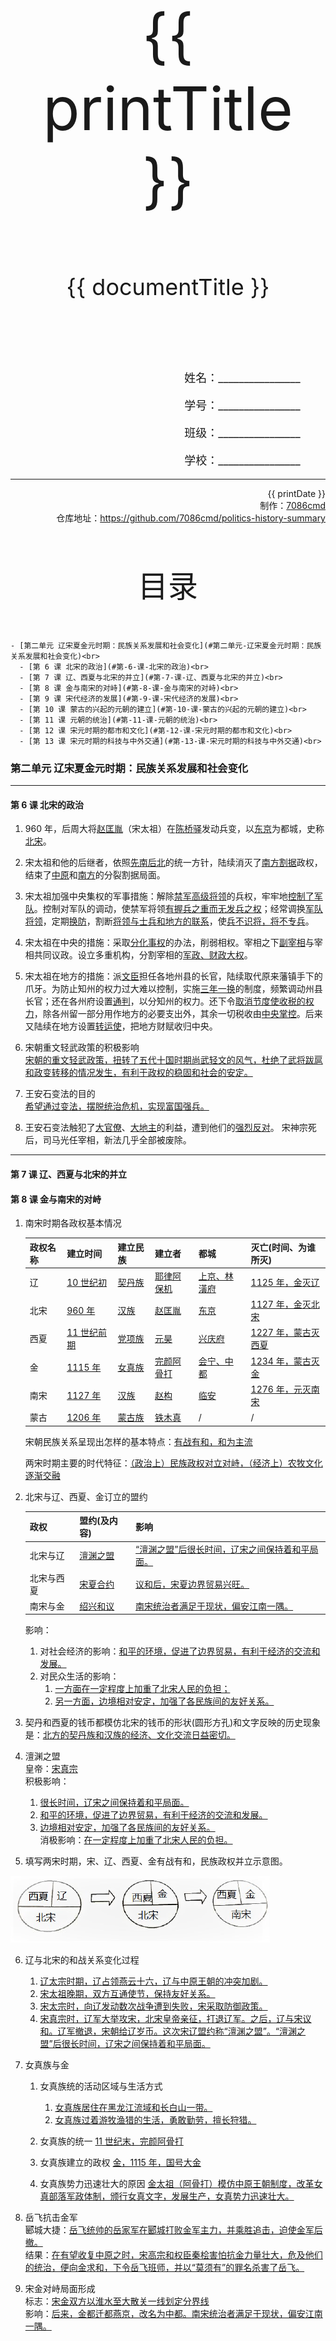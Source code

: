 
  <style>
  #title {
    padding-top: 40%;
    font-size: 96px;
  }

  #subtitle {
    font-size: 36px;
    padding-top: 18%;
  }

  #ending {
    padding-top: 60%;
    font-size: 48px;
    padding-bottom: 12%;
  }

  .center {
    text-align: center;
  }
  .right {
    text-align: right;
  }

  #inform {
    padding-right: 8%;
    font-size: 18px;
  }

  #allinform {
    padding-top: 18%;
  }

  .topic {
    padding-top: 12%;
    padding-bottom: 8%;
    font-size: 48px;
  }
</style>
<div class="center">
  <div id="title">{{ printTitle }}</div>
  <div id="subtitle" v-if="documentTitle !== printTitle">{{ documentTitle }}</div>
</div>
<div class="right" id="allinform">
  <p id="inform">姓名：________________</p>
  <p id="inform">学号：________________</p>
  <p id="inform">班级：________________</p>
  <p id="inform">学校：________________</p>

  <hr />
  <div>
    {{ printDate }}<br />
    制作：<a href="https://github.com/7086cmd/">7086cmd</a><br />
    仓库地址：<a href="https://github.com/7086cmd/politics-history-summary"
      >https://github.com/7086cmd/politics-history-summary</a
    >
  </div>
</div>


<div class="divider_top"></div>

<div class="divider_top"></div>

<div class="center">
  <div class="topic">目录</div>
</div>

    - [第二单元 辽宋夏金元时期：民族关系发展和社会变化](#第二单元-辽宋夏金元时期：民族关系发展和社会变化)<br>
      - [第 6 课 北宋的政治](#第-6-课-北宋的政治)<br>
      - [第 7 课 辽、西夏与北宋的并立](#第-7-课-辽、西夏与北宋的并立)<br>
      - [第 8 课 金与南宋的对峙](#第-8-课-金与南宋的对峙)<br>
      - [第 9 课 宋代经济的发展](#第-9-课-宋代经济的发展)<br>
      - [第 10 课 蒙古的兴起的元朝的建立](#第-10-课-蒙古的兴起的元朝的建立)<br>
      - [第 11 课 元朝的统治](#第-11-课-元朝的统治)<br>
      - [第 12 课 宋元时期的都市和文化](#第-12-课-宋元时期的都市和文化)<br>
      - [第 13 课 宋元时期的科技与中外交通](#第-13-课-宋元时期的科技与中外交通)<br>

<div class="divider_top"></div>


### 第二单元 辽宋夏金元时期：民族关系发展和社会变化

---

#### 第 6 课 北宋的政治

1. 960 年，后周大将<u>赵匡胤</u>（宋太祖）在<u>陈桥驿</u>发动兵变，以<u>东京</u>为都城，史称<u>北宋</u>。

2. 宋太祖和他的后继者，依照<u>先南后北</u>的统一方针，陆续消灭了<u>南方割据</u>政权，结束了<u>中原</u>和<u>南方</u>的分裂割据局面。

3. 宋太祖加强中央集权的军事措施：解除<u>禁军高级将领</u>的兵权，牢牢地<u>控制了军队</u>。控制对军队的调动，使禁军将领<u>有握兵之重而无发兵之权</u>；经常调换<u>军队将领</u>，定期<u>换防</u>，割断<u>将领与士兵和地方的联系</u>，使<u>兵不识将，将不专兵</u>。

4. 宋太祖在中央的措施：采取<u>分化事权</u>的办法，削弱相权。宰相之下<u>副宰相</u>与宰相共同议政。设立多重机构，分割宰相的<u>军政、财政大权</u>。

5. 宋太祖在地方的措施：派<u>文臣</u>担任各地州县的长官，陆续取代原来藩镇手下的爪牙。为防止知州的权力过大难以控制，实施<u>三年一换</u>的制度，频繁调动州县长官；还在各州府设置<u>通判</u>，以分知州的权力。还下令<u>取消节度使收税的权力</u>，除各州留一部分用作地方的必要支出外，其余一切税收由<u>中央掌控</u>。后来又陆续在地方设置<u>转运使</u>，把地方财赋收归中央。

6. 宋朝重文轻武政策的积极影响<br>
   <u>宋朝的重文轻武政策，扭转了五代十国时期尚武轻文的风气，杜绝了武将跋扈和政变转移的情况发生，有利于政权的稳固和社会的安定。</u>

7. 王安石变法的目的<br>
   <u>希望通过变法，摆脱统治危机，实现富国强兵。</u>

8. 王安石变法触犯了<u>大官僚</u>、<u>大地主</u>的利益，遭到他们的<u>强烈反对</u>。
   宋神宗死后，司马光任宰相，新法几乎全部被废除。

---

#### 第 7 课 辽、西夏与北宋的并立

#### 第 8 课 金与南宋的对峙

1. 南宋时期各政权基本情况

   | 政权名称 | 建立时间           | 建立民族      | 建立者            | 都城                | 灭亡(时间、为谁所灭)       |
   | -------- | ------------------ | ------------- | ----------------- | ------------------- | -------------------------- |
   | 辽       | <u>10 世纪初</u>   | <u>契丹族</u> | <u>耶律阿保机</u> | <u>上京、林潢府</u> | <u>1125 年，金灭辽</u>     |
   | 北宋     | <u>960 年</u>      | <u>汉族</u>   | <u>赵匡胤</u>     | <u>东京</u>         | <u>1127 年，金灭北宋</u>   |
   | 西夏     | <u>11 世纪前期</u> | <u>党项族</u> | <u>元昊</u>       | <u>兴庆府</u>       | <u>1227 年，蒙古灭西夏</u> |
   | 金       | <u>1115 年</u>     | <u>女真族</u> | <u>完颜阿骨打</u> | <u>会宁、中都</u>   | <u>1234 年，蒙古灭金</u>   |
   | 南宋     | <u>1127 年</u>     | <u>汉族</u>   | <u>赵构</u>       | <u>临安</u>         | <u>1276 年，元灭南宋</u>   |
   | 蒙古     | <u>1206 年</u>     | <u>蒙古族</u> | <u>铁木真</u>     | /                   | /                          |

   宋朝民族关系呈现出怎样的基本特点：<u>有战有和，和为主流</u>

   两宋时期主要的时代特征：<u>（政治上）民族政权对立对峙，（经济上）农牧文化逐渐交融</u>

2. 北宋与辽、西夏、金订立的盟约

   | 政权       | 盟约(及内容)    | 影响                                                  |
   | ---------- | --------------- | ----------------------------------------------------- |
   | 北宋与辽   | <u>澶渊之盟</u> | <u>“澶渊之盟”后很长时间，辽宋之间保持着和平局面。</u> |
   | 北宋与西夏 | <u>宋夏合约</u> | <u>议和后，宋夏边界贸易兴旺。</u>                     |
   | 南宋与金   | <u>绍兴和议</u> | <u>南宋统治者满足于现状，偏安江南一隅。</u>           |

   影响：

   1. 对社会经济的影响：<u>和平的环境，促进了边界贸易，有利于经济的交流和发展。</u>
   2. 对民众生活的影响：
      1. <u>一方面在一定程度上加重了北宋人民的负担；</u>
      2. <u>另一方面，边境相对安定，加强了各民族间的友好关系。</u>

3. 契丹和西夏的钱币都模仿北宋的钱币的形状(圆形方孔)和文字反映的历史现象是：<u>北方的契丹族和汉族的经济、文化交流日益密切。</u>

4. 澶渊之盟<br>
   皇帝：<u>宋真宗</u><br>
   积极影响：

   1. <u>很长时间，辽宋之间保持着和平局面。</u>
   2. <u>和平的环境，促进了边界贸易，有利于经济的交流和发展。</u>
   3. <u>边境相对安定，加强了各民族间的友好关系。</u><br>
      消极影响：<u>在一定程度上加重了北宋人民的负担。</u>

5. 填写两宋时期，宋、辽、西夏、金有战有和，民族政权并立示意图。

![image-20220818132242330](/assets/ch-ah-6-7-1.jpg)

6. 辽与北宋的和战关系变化过程

   1. <u>辽太宗时期，辽占领燕云十六，辽与中原王朝的冲突加剧。</u>
   2. <u>宋太祖晚期，双方互通使节，保持友好关系。</u>
   3. <u>宋太宗时，向辽发动数次战争遭到失败，宋采取防御政策。</u>
   4. <u>宋真宗时，辽军大举攻宋，北宋皇帝亲征，打退辽军。之后，辽与宋议和。辽军撤退，宋朝给辽岁币。这次宋辽盟约称“澶渊之盟”。“澶渊之盟”后很长时间，辽宋之间保持着和平局面。</u>

7. 女真族与金

   1. 女真族统的活动区域与生活方式

      1. <u>女真族居住在黑龙江流域和长白山一带。</u>
      2. <u>女真族过着游牧渔猎的生活，勇敢勤劳，擅长狩猎。</u>

   2. 女真族的统一
      <u>11 世纪末，完颜阿骨打</u>

   3. 女真族建立的政权
      <u>金，1115 年，国号大金</u>

   4. 女真族势力迅速壮大的原因
      <u>金太祖（阿骨打）模仿中原王朝制度，改革女真部落军政体制，颁行女真文字，发展生产，女真势力迅速壮大。</u>

8. 岳飞抗击金军<br>
   郾城大捷：<u>岳飞统帅的岳家军在郾城打败金军主力，并乘胜追击，迫使金军后撤。</u><br>
   结果：<u>在有望收复中原之时，宋高宗和权臣秦桧害怕抗金力量壮大，危及他们的统治，便向金求和，下令岳飞班师，并以“莫须有”的罪名杀害了岳飞。</u>

9. 宋金对峙局面形成<br>
   标志：<u>宋金双方以淮水至大散关一线划定分界线</u><br>
   影响：<u>后来，金都迁都燕京，改名为中都。南宋统治者满足于现状，偏安江南一隅。</u>

10.   北宋灭亡的原因

      1. 北宋方面：<u>经济上连年征战、缴纳岁币，造成内部空虚；政治上腐朽无能/妥协求和；军事上，长期重文轻武，守内虚外的政策，导致军队战斗力弱。</u>
      2. 金国方面：<u>金统治者励精图治；女真骁勇善战；灭辽后实力大增。</u>

11.   耶律阿保机、元昊和完颜阿骨打改革措施的共同点<br>
      <u>都向更发达的中原王朝学习治理国家，并都取得不错的效果。说明民族间的交融学习有利于社会的进步。</u>

---

#### 第 9 课 宋代经济的发展

1. 北宋时，由越南传入的<u>占城稻</u>推广到东南地区。<u>水稻</u>产量跃居粮食作物首位，长江下游和太湖流域一带成为丰饶的粮仓，出现了“苏湖熟，天下足”（苏常熟，天下足）的谚语。
2. 例举宋朝主要的两项经济作物：<u>茶树，棉花</u>
3. <u>河北定窑</u>、<u>河南汝窑</u>等地的瓷器，给人别致的美感。北宋兴起的<u>江西景德镇</u>，后来发展成著名的瓷都，南宋时，<u>江南地区</u>已成为我国制瓷业的中心。
4. 两宋时，<u>广州、泉州、明州</u>的造船业有很高的水平，在当时居于世界领先地位。
5. 北宋前期，四川地区出现“<u>交子</u>”，这是世界上<u>最早</u>的纸币。
6. 世界上最早的商标广告是“<u>济南刘家功夫针铺</u>”铜板广告。
7. 两宋时，中国商船的踪迹，近至<u>朝鲜、日本</u>远达<u>阿拉伯半岛</u>和<u>非洲东海岸</u>。
8. 宋朝鼓励海外贸易，在主要港口设立<u>市舶司</u>加以管理。
9. 从<u>唐朝中期</u>开始的经济<u>重心南移</u>，到<u>南宋</u>时完成。

---

#### 第 10 课 蒙古的兴起的元朝的建立

1. 统一前的蒙古族<br>
   生活区域：<u>大兴安岭北部</u><br>
   生活方式：<u>“逐水草而居”的游牧生活</u><br>
2. 蒙古政权建立<br>
   时间：<u>1206 年</u><br>
   建立者：<u>铁木真</u><br>
   尊称：<u>成吉思汗</u><br>
3. 成吉思汗统一蒙古草原后的措施、影响<br>
   措施：<br>
   | 方面 | 做法 |
   | -------- | ------------------------------------------------------------ |
   |<u>制度上</u>|<u>创立了军事、行政于生产相结合的制度。<br>把蒙古人按编制组织起来，平时生产，战时出征</u>|
   |<u>军事上</u>|<u>建立了护卫军队</u>|
   |<u>机构上</u>|<u>建立了司法机构</u>|
   |<u>文化上</u>|<u>创立了蒙古文字</u>|

   影响：<u>这些措施，促进了蒙古族的发展壮大。</u>

4. 南宋和蒙古直接对峙局面开始形成的时间<br>
   <u>1234 年，蒙古灭金，导致了南宋和蒙古直接对峙局面开始形成。</u>

5. 忽必烈执政初期的治理措施<br>

   1. <u>接受了汉族儒臣提出的“行汉法”、“行仁政”、“不嗜杀”的建议</u>
   2. <u>施行“治国安民”的方略</u>
   3. <u>广开言路，整顿吏治，发展农桑</u>
   4. <u>依照中原王朝的统治方法，设立各种机构，建立年号。</u>

6. 元朝建立的时间、建立者、国号、定都<br>
   时间：<u>1271 年</u><br>
   建立者：<u>忽必烈</u><br>
   国号：<u>元</u><br>
   定都：<u>大都</u>

7. 南宋灭亡的时间、标志；南宋抗元的代表人物有哪些<br>
   时间：<u>1276 年</u><br>
   标志：<u>1276 年，元军攻入南宋都城临安，南宋灭亡。</u><br>
   人物：<u>文天祥、陆秀夫</u>

8. 元朝统一全国的时间、意义<br>
   时间：<u>1279 年</u><br>
   意义：<u>结束了我国历史上教程时期的分裂割据局面，为统一多民族国家的进一步发展奠定了基础。</u>

9. 历史上实现由分裂割据到统一的朝代有<br>
   <u>秦朝、西晋、隋朝、元朝</u>

---

#### 第 11 课 元朝的统治

1. 元朝在我国历史上的地位<br>
   <u>我国历史上第一个由少数名族贵族为主建立的全国性的统一王朝</u>

2. 元朝的疆域范围在我国历史上的地位<br>
   <u>元朝疆域“北逾阴山，西极流沙，东尽辽左，南越海表”，超越汉朝和唐朝。今天的新疆、西藏、云南，东北广大地区，台湾及南海诸岛，都在元朝的统治范围之内。元朝的版图是中国历史上最大的。</u>

3. 元朝时期民族交融的表现

   1. <u>元朝时候，边疆各族包括蒙古族，大量迁入中原和江南，同汉族等杂居相处。</u>
   2. <u>原先进入黄河流域的契丹、女真等族，经过长期共同生活，已同汉族没有什么区别。</u>
   3. <u>唐朝以来，不少来自波斯、阿拉伯的人，同汉、蒙、畏兀儿等族，长期杂居相处，互通婚姻，逐渐交融，开始形成一个新的民族一一回族。</u>
   4. <u>元朝境内大规模的人口流动，促进了各族经济、文化的发展与交融。</u>

4. 中国现存年代最早，规模最大的藏式佛塔<br>
   <u>北京白塔寺内建于元朝的白塔，是中国现存年代最早、规模最大的藏式佛塔。</u>

5. 元朝统治者参照<u>中原</u>历代王朝，逐步确立了<u>君主专制的中央集权制度</u>。<br>
   中央：由<u>中书省</u>掌管全国的行政事务，下设<u>吏、户、礼、兵、刑、工</u>六部，分管各项政务；设<u>枢密院</u>负责全国的<u>军事事务</u>，调度全国军队；设<u>御史台</u>负责<u>监察事务</u>。<br>
   在地方：设<u>行省制度</u>。把<u>山东</u>、<u>陕西</u>和<u>河北</u>称作“腹里”，直属于中央的<u>中书省</u>；除吐蕃、畏兀儿地区外，设置了岭北、辽阳等<u>10</u>个行省，行省下设<u>路、府、州、县</u>。

6. 元朝对边疆地区管辖的原则：<u>因地制宜</u>

   | <u>地方</u> | 措施                                                                                                                                                                                                                                         |
   | ----------- | -------------------------------------------------------------------------------------------------------------------------------------------------------------------------------------------------------------------------------------------- |
   | <u>台湾</u> | 在澎湖岛设置了澎湖巡检司，<br>负责管辖澎湖和琉球（今台湾），<br>这是历史上中央政府首次<br>在台湾地区正式建立的行政机构。                                                                                                                     |
   | <u>西域</u> | 设置北庭都元帅府等机构管理西域的<br>军政事务，加强了对西域的管辖。                                                                                                                                                                           |
   | <u>西藏</u> | 元朝建立后，对西藏地区行使行政管理权，<br>在这一地区设立宣慰使司都元帅府，<br>由宣政院直接统辖，掌管西藏的军民各项事务；<br>在当地设置地方机构，任令官员征赋税，<br>屯驻军队，实行充分和有效的管理。<br>从此，中央政府对西藏正式行使行政管辖 |

7. 今天中国的省作为地方一级行政区域，其建制和名称都来源于<u>元朝的行省制度</u>。

8. 元朝知识

   | 名称              | 内容                                                                                                                                       |
   | ----------------- | ------------------------------------------------------------------------------------------------------------------------------------------ |
   | <u>一个“第一”</u> | 元朝是我国历史上第一个由少数民族贵族<br>为主建立的全国性的统一王朝                                                                         |
   | <u>一种“创新“</u> | 行省制度                                                                                                                                   |
   | <u>一个“标志”</u> | 设立宣慰使司都元帅府，由宣政院直接统辖，<br>掌管西藏的军民各项事务。中央政府对西藏正式行使行政管辖                                         |
   | <u>两个“之最”</u> | 元朝的疆域版图是我国历史上最大的；<br>设置彰湖巡检司，负责管辖彩湖和琉球（今台湾），<br>这是历史上中央政府首次在台湾地区正式建立的行政机构 |

---

#### 第 12 课 宋元时期的都市和文化

1. 北宋的<u>开封</u>、南宋的<u>临安</u>、元朝的<u>大都</u>，是当时世界上著名的大都市。
2. 开封城内有许多娱乐兼营商业的场所，即“<u>瓦子</u>”，此中圈出许多专供演出的圈子，称为“<u>勾栏</u>”。
3. 宋元时期戏剧表演的主要形式是<u>杂剧</u>，包含说唱、杂技、歌舞、傀儡等技艺在内。形成于<u>宋</u>代，元朝统一后，元杂剧传入南方。
4. 今天的传统节日如<u>春节</u>、<u>元宵</u>、<u>中秋</u>等，在宋代都有了。
5. 例举三个宋词词牌，如《<u>念奴娇</u>》《<u>满江红</u>》《<u>蝶恋花</u>》等。
6. 元代最优秀的戏剧家是<u>关汉卿</u>，代表作是悲剧《<u>窦娥冤</u>》。
7. 北宋史学家司马光著有《<u>资治通鉴</u>》，<u>编年体</u>体例通史，记述了从<u>战国</u>到<u>五代</u>共 1300 多年的历史。
8. 元代最著名的画家是<u>赵孟頫</u>。
9. 宋元文化繁荣的原因
   1. <u>北宋统治者采取重文轻武的政策；</u>
   2. <u>社会经济的繁荣；</u>
   3. <u>科举制度的完善与发展；</u>
   4. <u>民族交流与交融；</u>
   5. <u>印刷术的改进。</u>

---

#### 第 13 课 宋元时期的科技与中外交通

1. 雕版印刷术
   发明的朝代：<u>隋唐</u><br>
   作用：<u>促进了文化的发展</u><br>
   缺点： <u>刻板费工费时，而且刻好的版只能印制一种书籍。</u>

2. 活字印刷术

   1. 发明：<u>活字印刷术</u>（最初是泥活字）<br>
      朝代：<u>北宋</u><br>
      发明者：<u>毕昇</u><br>

   2. 发展：<br>
      1. 木活字
      2. 转轮排字法是<u>元代</u>的<u>王桢</u>发明的，相关著作为<u>《农书》</u>
      3. 铜活字出现的朝代：<u>元朝中期</u><br>
   3. 活字印刷术的影响：<u>对人类文明的发展产生了重大影响</u>

3. 指南针<br>
   1. “司南”和罗盘开始出现的朝代<br>
      司南：<u>战国</u><br>
      罗盘：<u>宋代</u><br>
   2. 中国海船上开始使用指南针的朝代：<u>北宋</u><br>
   3. 指南针被<u>阿拉伯商人</u>传到欧洲<br>
   4. 指南针的影响：<u>大大促进了世界远洋航海技术的发展</u><br>
4. 火药<br>

   1. 火药发明的时间：<u>唐朝</u><br>
   2. 火药开始运用到军事领域和广泛用于战争的时间<br>
      <u>唐朝末年，火药开始运用于军事领域；</u><br>
      <u>宋元时期，火药武器广泛用于战争。</u><br>
   3. 火药对外传播：<u>13 世纪传入阿拉伯地区，14 世纪初又经阿拉伯人传到欧洲。</u>

   ::: details 你知道的太多了
   ~~严禁使用大规模杀伤性武器！~~
   :::

   4. 火药的影响：<u>中国的火药和火器对欧洲的火器制造和作战方式产生巨大影响，推动了欧洲社会的变革。</u><br>
      ::: details 你知道的太多了
      ~~然后自己造不出来了~~
      :::

5. 海上丝绸之路进入鼎盛时期的朝代：<u>元朝</u>

6. 宋元时期成为中国通往西方的交通要道是古代著名的<u>陆上丝绸之路</u>

7. 元朝来中国意大利的旅行家是、讲述他在中国经历的书是<br>
   旅行家：<u>马可·波罗</u><br>
   书籍：<u>《马可·波罗行纪》</u>

8. 宋元时期海路交通发达的条件、影响

   1. 条件：<u>宋元时期造船和航海技术有了较大的发展，中国的航海家除了使用指南针外，也初步掌握了潮汛信风气象的规律。</u>
   2. 影响：
      1. 总述：<u>使中外经济文化和科技的交流进一步发展起来。</u>
      2. 输出：<u>中国的创造发明，如印刷术、火药、指南针、纸币和驿站制度等输往西方，天文、历法、农业、手工业生产技术传入亚洲各国，对欧亚国家的社会、经济发展起了重要作用。</u>
      3. 输入：<u>西方的药物、天文、历法、数学等传到中国，外来的科学技术与文化在元朝受到重视。</u>

9. 《梦溪笔谈》是<u>北宋</u>时期的<u>沈括</u>编纂的；《授时历》是<u>元朝</u>时期<u>郭守敬</u>编纂的。

10.   我国古代的四大发明：<u>造纸术，指南针，火药和印刷术</u>

---

<div class="divider"></div>

<script setup>
import { ref } from "vue";

const printTitle = ref(decodeURI(new URL(location.href).pathname.split("/")[1])) ?? "政史地总资料";

const documentTitle = ref(decodeURI(new URL(location.href).pathname.split("/").filter(x => (x !== "" && x !== "print")).join(" | "))) ?? "政史地总资料";

const printDate = ref(`导出日期：${new Date().toLocaleDateString()} ${new Date().toLocaleTimeString()}`);

</script>

# 版权声明

作者: [7086cmd](https://github.com/7086cmd).<br>

<p style="font-size: 24px">
本文遵循 <code>CC BY-NC-SA 4.0</code> 协议。未经允许，请勿擅自改动、商用这些内容，并且若转载请注明出处。
</p>

<div class="center">
  <div id="ending">7086cmd's notes</div>
</div>

<div class="right">
  <p>未经作者许可禁售。</p>
</div>
